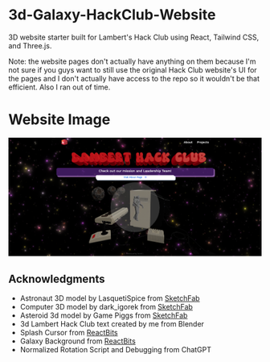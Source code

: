 # 3d-Galaxy-HackClub-Website

3D website starter built for Lambert's Hack Club using React, Tailwind CSS, and Three.js.  

Note: the website pages don't actually have anything on them because I'm not sure if you guys want to still use the original Hack Club website's UI for the pages and I don't actually have access to the repo so it wouldn't be that efficient. Also I ran out of time.  


# Website Image
![Screenshot](src/assets/images/Screenshot.png)

## Acknowledgments

  - Astronaut 3D model by LasquetiSpice from [SketchFab](https://sketchfab.com/3d-models/animated-floating-astronaut-in-space-suit-loop-e2c4b146e58141e4b87917456a9970b1)
  - Computer 3D model by dark_igorek from [SketchFab](https://sketchfab.com/3d-models/commodore-64-computer-full-pack-1f43612fa2d54041bbe2bdff8164c2cd)
  - Asteroid 3d model by Game Piggs from [SketchFab](https://sketchfab.com/3d-models/asteroid-2b-game-model-37fe10832d654463bfd0094167c10a2a)
  - 3d Lambert Hack Club text created by me from Blender
  - Splash Cursor from [ReactBits](https://www.reactbits.dev/animations/splash-cursor)
  - Galaxy Background from [ReactBits](https://www.reactbits.dev/backgrounds/galaxy)
  - Normalized Rotation Script and Debugging from ChatGPT





